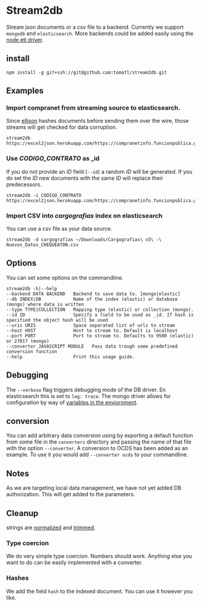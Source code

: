 # Stream2db

Stream json documents or a csv file to a backend.
Currently we support `mongodb` and `elasticsearch`. More
backends could be added easily using the [node etl driver](https://github.com/ZJONSSON/node-etl).

## install

    npm install -g git+ssh://git@github.com:tomatl/stream2db.git

## Examples

### Import compranet from streaming source to elasticsearch.

Since [ellison](https://github.com/kyv/ellison) hashes documents before sending them over the wire, those streams will get checked for data corruption.

    stream2db https://excel2json.herokuapp.com/https://compranetinfo.funcionpublica.gob.mx/descargas/cnet/Contratos2013.zip

### Use *CODIGO_CONTRATO* as _id

If you do not provide an *ID* field (`--id`) a random *ID* will be generated. If you do set the *ID* new documents with the same *ID* will replace their predecessors.

    stream2db -i CODIGO_CONTRATO https://excel2json.herokuapp.com/https://compranetinfo.funcionpublica.gob.mx/descargas/cnet/Contratos2013.zip

### Import CSV into *cargografias* index on elasticsearch

You can use a csv file as your data source.

    stream2db -d cargografias ~/Downloads/Cargografias\ v5\ -\ Nuevos_Datos_CHEQUEATON.csv

## Options

You can set some options on the commandline.

    stream2db -h|--help
    --backend DATA BACKEND   Backend to save data to. [mongo|elastic]
    --db INDEX|DB            Name of the index (elastic) or database (mongo) where data is written
    --type TYPE|COLLECTION   Mapping type (elastic) or collection (mongo).
    --id ID                  Specify a field to be used as _id. If hash is specified the object hash will be used
    --uris URIS              Space separated list of urls to stream
    --host HOST              Host to stream to. Default is localhost
    --port PORT              Port to stream to. Defaults to 9500 (elastic) or 27017 (mongo)
    --converter JAVASCRIPT MODULE   Pass data trough some predefined conversion function
    --help                   Print this usage guide.

## Debugging

The `--verbose` flag triggers debugging mode of the DB driver. En elasticsearch this is set to `log: trace`. The mongo driver allows for configuration by way of [variables in the enviornment](https://automattic.github.io/monk/docs/Debugging.html).

## conversion

You can add arbitrary data conversion using by exporting a default function from some file in the `converters` directory and passing the name of that file with the option `--converter`. A conversion to OCDS has been added as an example. To use it you would add `--converter ocds` to your commandline.

## Notes

As we are targeting local data management, we have not yet added DB authorization. This will get added to the parameters.

## Cleanup

strings are [normalized](https://www.npmjs.com/package/normalize-space) and [trimmed](https://developer.mozilla.org/en/docs/Web/JavaScript/Reference/Global_Objects/String/trim).

### Type coercion

We do very simple type coercion. Numbers should work. Anything else you want to do can be easily implemented with a converter.

### Hashes

We add the field `hash` to the indexed document. You can use it however you like.
